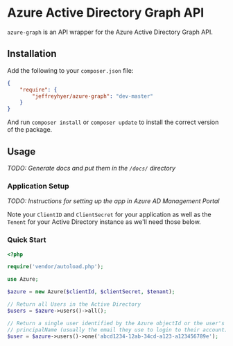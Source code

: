 # Azure Active Directory Graph API
`azure-graph` is an API wrapper for the Azure Active Directory Graph API.

## Installation
Add the following to your `composer.json` file:
```json
{
    "require": {
        "jeffreyhyer/azure-graph": "dev-master"
    }
}
```
And run `composer install` or `composer update` to install the correct
version
of the package.

## Usage
*TODO: Generate docs and put them in the `/docs/` directory*

### Application Setup
*TODO: Instructions for setting up the app in Azure AD Management Portal*

Note your `ClientID` and `ClientSecret` for your application as well as the
`Tenent` for your Active Directory instance as we'll need those below.

### Quick Start
```php
<?php

require('vendor/autoload.php');

use Azure;

$azure = new Azure($clientId, $clientSecret, $tenant);

// Return all Users in the Active Directory
$users = $azure->users()->all();

// Return a single user identified by the Azure objectId or the user's
// principalName (usually the email they use to login to their account)
$user = $azure->users()->one('abcd1234-12ab-34cd-a123-a123456789e');
```

